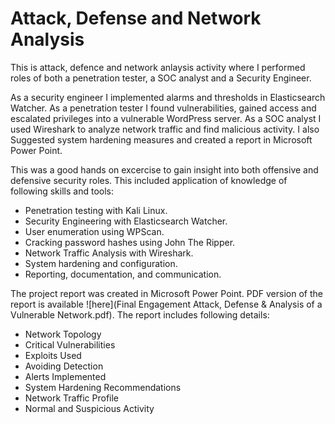 # Attack, Defense and Network Analysis

This is attack, defence and network anlaysis activity where I performed roles of both a penetration tester, a SOC analyst and a Security Engineer.

As a security engineer I implemented alarms and thresholds in Elasticsearch Watcher. As a penetration tester I found vulnerabilities, gained access and escalated privileges into a vulnerable WordPress server. As a SOC analyst I used Wireshark to analyze network traffic and find malicious activity. I also Suggested system hardening measures and created a report in Microsoft Power Point.

This was a good hands on excercise to gain insight into both offensive and defensive security roles. This included application of knowledge of following skills and tools:

- Penetration testing with Kali Linux.
- Security Engineering with Elasticsearch Watcher.
- User enumeration using WPScan.
- Cracking password hashes using John The Ripper.
- Network Traffic Analysis with Wireshark.
- System hardening and configuration.
- Reporting, documentation, and communication.

The project report was created in Microsoft Power Point. PDF version of the report is available ![here](Final Engagement Attack, Defense & Analysis of a Vulnerable Network.pdf). The report includes following details:

- Network Topology
- Critical Vulnerabilities
- Exploits Used
- Avoiding Detection
- Alerts Implemented
- System Hardening Recommendations
- Network Traffic Profile
- Normal and Suspicious Activity
